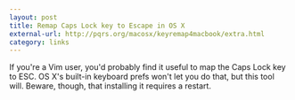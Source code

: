 ```yaml
---
layout: post 
title: Remap Caps Lock key to Escape in OS X
external-url: http://pqrs.org/macosx/keyremap4macbook/extra.html
category: links
---
```

If you're a Vim user, you'd probably find it useful to map the Caps Lock key to ESC. OS X's built-in keyboard prefs won't let you do that, but this tool will. Beware, though, that installing it requires a restart.